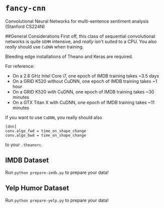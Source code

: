 # `fancy-cnn`
Convolutional Neural Networks for multi-sentence sentiment analysis (Stanford CS224N)

##General Considerations
First off, this class of sequential convolutional networks is quite `GEMM` intensive, and *really* isn't suited to a CPU. You also *really* should use `CuDNN` when training. 

Bleeding edge installations of Theano and Keras are required.

For reference: 

* On a 2.6 GHz Intel Core i7, one epoch of IMDB training takes ~3.5 days
* On a GRID K520 without CuDNN, one epoch of IMDB training takes ~1 hour
* On a GRID K520 *with* CuDNN, one epoch of IMDB training takes ~30 minutes
* On a GTX Titan X with CuDNN, one epoch of IMDB training takes ~11 minutes

If you want to use `CuDNN`, you really should also

```
[dnn]
conv.algo_fwd = time_on_shape_change
conv.algo_bwd = time_on_shape_change
```
to your `.theanorc`.

## IMDB Dataset

Run `python prepare-imdb.py` to prepare your data!

## Yelp Humor Dataset

Run `python prepare-yelp.py` to prepare your data!

